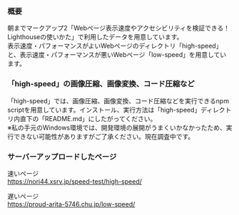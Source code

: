 ### 概要
朝までマークアップ2「Webページ表示速度やアクセシビリティを検証できる！ Lighthouseの使いかた」で利用したデータを用意しています。  
表示速度・パフォーマンスがよいWebページのディレクトリ「high-speed」と、表示速度・パフォーマンスが悪いWebページ「low-speed」を用意しています。

### 「high-speed」の画像圧縮、画像変換、コード圧縮など
「high-speed」では、画像圧縮、画像変換、コード圧縮などを実行できるnpm scriptを用意しています。インストール、実行方法は「high-speed」ディレクトリ内直下の「README.md」にしたがってください。  
※私の手元のWindows環境では、開発環境の展開がうまくいかなかったため、実行できない可能性がありますがご了承ください。現在調査中です。

### サーバーアップロードしたページ
速いページ  
https://nori44.xsrv.jp/speed-test/high-speed/

遅いページ  
https://proud-arita-5746.chu.jp/low-speed/
